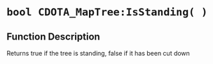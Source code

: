 # `bool CDOTA_MapTree:IsStanding( )`
## Function Description
Returns true if the tree is standing, false if it has been cut down
